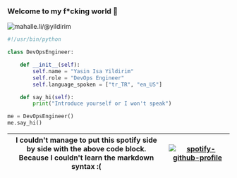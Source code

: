 ### Welcome to my f*cking world 🖕
![mahalle.li/@yildirim](https://img.shields.io/mastodon/follow/000000354?domain=https%3A%2F%2Fmahalle.li&style=social)

```python
#!/usr/bin/python

class DevOpsEngineer:

    def __init__(self):
        self.name = "Yasin Isa Yildirim"
        self.role = "DevOps Engineer"
        self.language_spoken = ["tr_TR", "en_US"]

    def say_hi(self):
        print("Introduce yourself or I won't speak")

me = DevOpsEngineer()
me.say_hi()
```
| I couldn't manage to put this spotify side by side with the above code block. <br> Because I couldn't learn the markdown syntax :(	| [![spotify-github-profile](https://spotify-github-profile.vercel.app/api/view?uid=2xom3cnad7budvi6jeposxcnj&cover_image=true)](https://open.spotify.com/user/2xom3cnad7budvi6jeposxcnj) 	|
|---	|---	|
